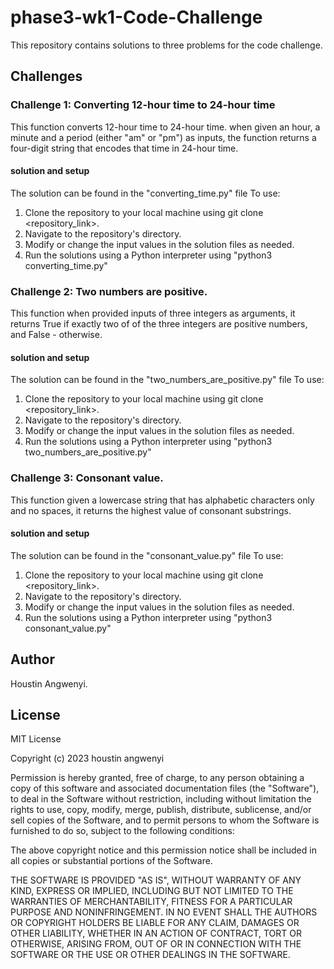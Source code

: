 # phase3-wk1-Code-Challenge
This repository contains solutions to three problems for the code challenge.
## Challenges
### Challenge 1: Converting 12-hour time to 24-hour time
This function converts 12-hour time to 24-hour time.
when given an hour, a minute and a period (either "am" or "pm") as inputs, the function returns a four-digit string that encodes that time in 24-hour time.
#### solution and setup
The solution can be found in the "converting_time.py" file
To use:
1. Clone the repository to your local machine using git clone <repository_link>.
2. Navigate to the repository's directory.
4. Modify or change the input values in the solution files as needed.
5. Run the solutions using a Python interpreter using "python3 converting_time.py"

### Challenge 2: Two numbers are positive.
This function when provided inputs of three integers as arguments, it returns True if exactly two of of the three integers are positive numbers, and False - otherwise.
#### solution and setup
The solution can be found in the "two_numbers_are_positive.py" file
To use:
1. Clone the repository to your local machine using git clone <repository_link>.
2. Navigate to the repository's directory.
4. Modify or change the input values in the solution files as needed.
5. Run the solutions using a Python interpreter using "python3 two_numbers_are_positive.py"

### Challenge 3: Consonant value.
This function given a lowercase string that has alphabetic characters only and no spaces, it returns the highest value of consonant substrings.
#### solution and setup
The solution can be found in the "consonant_value.py" file
To use:
1. Clone the repository to your local machine using git clone <repository_link>.
2. Navigate to the repository's directory.
4. Modify or change the input values in the solution files as needed.
5. Run the solutions using a Python interpreter using "python3 consonant_value.py"

## Author
Houstin Angwenyi.

## License
MIT License

Copyright (c) 2023 houstin angwenyi

Permission is hereby granted, free of charge, to any person obtaining a copy of this software and associated documentation files (the "Software"), to deal in the Software without restriction, including without limitation the rights to use, copy, modify, merge, publish, distribute, sublicense, and/or sell copies of the Software, and to permit persons to whom the Software is furnished to do so, subject to the following conditions:

The above copyright notice and this permission notice shall be included in all copies or substantial portions of the Software.

THE SOFTWARE IS PROVIDED "AS IS", WITHOUT WARRANTY OF ANY KIND, EXPRESS OR IMPLIED, INCLUDING BUT NOT LIMITED TO THE WARRANTIES OF MERCHANTABILITY, FITNESS FOR A PARTICULAR PURPOSE AND NONINFRINGEMENT. IN NO EVENT SHALL THE AUTHORS OR COPYRIGHT HOLDERS BE LIABLE FOR ANY CLAIM, DAMAGES OR OTHER LIABILITY, WHETHER IN AN ACTION OF CONTRACT, TORT OR OTHERWISE, ARISING FROM, OUT OF OR IN CONNECTION WITH THE SOFTWARE OR THE USE OR OTHER DEALINGS IN THE SOFTWARE.